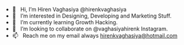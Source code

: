- 👋 &nbsp; Hi, I’m Hiren Vaghasiya @hirenkvaghasiya
- 👀 &nbsp; I’m interested in Designing, Developing and Marketing Stuff.
- 🌱 &nbsp; I’m currently learning Growth Hacking.
- 💞️ &nbsp; I’m looking to collaborate on @vaghasiyahirenk Instagram.
- 📫 &nbsp; Reach me on my email always hirenkvaghasiya@hotmail.com

<!---
vaghasiyaharryk/vaghasiyaharryk is a ✨ special ✨ repository because its `README.md` (this file) appears on your GitHub profile.
You can click the Preview link to take a look at your changes.
--->
